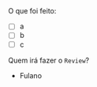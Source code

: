 ## <Nome da issue>

O que foi feito:

 - [ ] a
 - [ ] b
 - [ ] c

Quem irá fazer o `Review`?

 - Fulano